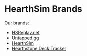 # HearthSim Brands

Our brands:
- [HSReplay.net](HSReplay.net/)
- [Untapped.gg](Untapped.gg/)
- [HearthSim](HearthSim/)
- [Hearthstone Deck Tracker](Hearthstone%20Deck%20Tracker/)
